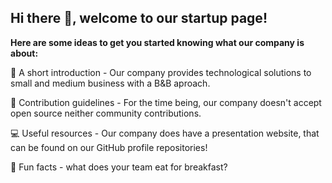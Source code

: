 ## Hi there 👋, welcome to our startup page!


**Here are some ideas to get you started knowing what our company is about:**

🙋 A short introduction - Our company provides technological solutions to small and medium business with a B&B aproach.

👩 Contribution guidelines - For the time being, our company doesn't accept open source neither community contributions.

💻 Useful resources - Our company does have a presentation website, that can be found on our GitHub profile repositories!

🍿 Fun facts - what does your team eat for breakfast?


